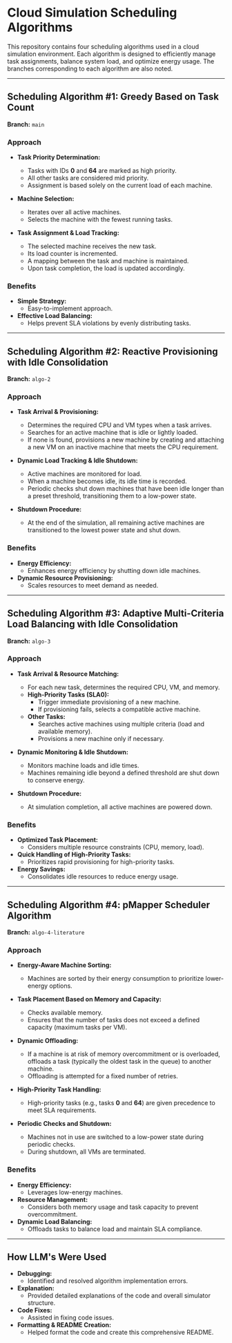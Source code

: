# Cloud Simulation Scheduling Algorithms

This repository contains four scheduling algorithms used in a cloud simulation environment. Each algorithm is designed to efficiently manage task assignments, balance system load, and optimize energy usage. The branches corresponding to each algorithm are also noted.

---

## Scheduling Algorithm #1: Greedy Based on Task Count  
**Branch:** `main`

### Approach

- **Task Priority Determination:**
  - Tasks with IDs **0** and **64** are marked as high priority.
  - All other tasks are considered mid priority.
  - Assignment is based solely on the current load of each machine.

- **Machine Selection:**
  - Iterates over all active machines.
  - Selects the machine with the fewest running tasks.

- **Task Assignment & Load Tracking:**
  - The selected machine receives the new task.
  - Its load counter is incremented.
  - A mapping between the task and machine is maintained.
  - Upon task completion, the load is updated accordingly.

### Benefits

- **Simple Strategy:**  
  - Easy-to-implement approach.
- **Effective Load Balancing:**  
  - Helps prevent SLA violations by evenly distributing tasks.

---

## Scheduling Algorithm #2: Reactive Provisioning with Idle Consolidation  
**Branch:** `algo-2`

### Approach

- **Task Arrival & Provisioning:**
  - Determines the required CPU and VM types when a task arrives.
  - Searches for an active machine that is idle or lightly loaded.
  - If none is found, provisions a new machine by creating and attaching a new VM on an inactive machine that meets the CPU requirement.

- **Dynamic Load Tracking & Idle Shutdown:**
  - Active machines are monitored for load.
  - When a machine becomes idle, its idle time is recorded.
  - Periodic checks shut down machines that have been idle longer than a preset threshold, transitioning them to a low-power state.

- **Shutdown Procedure:**
  - At the end of the simulation, all remaining active machines are transitioned to the lowest power state and shut down.

### Benefits

- **Energy Efficiency:**  
  - Enhances energy efficiency by shutting down idle machines.
- **Dynamic Resource Provisioning:**  
  - Scales resources to meet demand as needed.

---

## Scheduling Algorithm #3: Adaptive Multi-Criteria Load Balancing with Idle Consolidation  
**Branch:** `algo-3`

### Approach

- **Task Arrival & Resource Matching:**
  - For each new task, determines the required CPU, VM, and memory.
  - **High-Priority Tasks (SLA0):**
    - Trigger immediate provisioning of a new machine.
    - If provisioning fails, selects a compatible active machine.
  - **Other Tasks:**
    - Searches active machines using multiple criteria (load and available memory).
    - Provisions a new machine only if necessary.

- **Dynamic Monitoring & Idle Shutdown:**
  - Monitors machine loads and idle times.
  - Machines remaining idle beyond a defined threshold are shut down to conserve energy.

- **Shutdown Procedure:**
  - At simulation completion, all active machines are powered down.

### Benefits

- **Optimized Task Placement:**  
  - Considers multiple resource constraints (CPU, memory, load).
- **Quick Handling of High-Priority Tasks:**  
  - Prioritizes rapid provisioning for high-priority tasks.
- **Energy Savings:**  
  - Consolidates idle resources to reduce energy usage.

---

## Scheduling Algorithm #4: pMapper Scheduler Algorithm  
**Branch:** `algo-4-literature`

### Approach

- **Energy-Aware Machine Sorting:**
  - Machines are sorted by their energy consumption to prioritize lower-energy options.

- **Task Placement Based on Memory and Capacity:**
  - Checks available memory.
  - Ensures that the number of tasks does not exceed a defined capacity (maximum tasks per VM).

- **Dynamic Offloading:**
  - If a machine is at risk of memory overcommitment or is overloaded, offloads a task (typically the oldest task in the queue) to another machine.
  - Offloading is attempted for a fixed number of retries.

- **High-Priority Task Handling:**
  - High-priority tasks (e.g., tasks **0** and **64**) are given precedence to meet SLA requirements.

- **Periodic Checks and Shutdown:**
  - Machines not in use are switched to a low-power state during periodic checks.
  - During shutdown, all VMs are terminated.

### Benefits

- **Energy Efficiency:**  
  - Leverages low-energy machines.
- **Resource Management:**  
  - Considers both memory usage and task capacity to prevent overcommitment.
- **Dynamic Load Balancing:**  
  - Offloads tasks to balance load and maintain SLA compliance.

---

## How LLM's Were Used

- **Debugging:**
  - Identified and resolved algorithm implementation errors.
- **Explanation:**
  - Provided detailed explanations of the code and overall simulator structure.
- **Code Fixes:**
  - Assisted in fixing code issues.
- **Formatting & README Creation:**
  - Helped format the code and create this comprehensive README.
